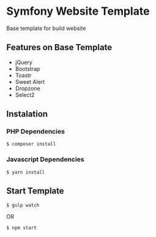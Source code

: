 # Symfony Website Template
Base template for build website

## Features on Base Template
- jQuery
- Bootstrap
- Toastr
- Sweet Alert
- Dropzone
- Select2

## Instalation
### PHP Dependencies
```
$ composer install
```

### Javascript Dependencies
```
$ yarn install
```

## Start Template
```
$ gulp watch
```
OR
```
$ npm start
```